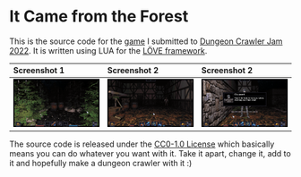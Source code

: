 # It Came from the Forest

This is the source code for the [game](https://zooperdan.itch.io/it-came-from-the-forest) I submitted to [Dungeon Crawler Jam 2022](https://itch.io/jam/dcjam2022). It is written using LUA for the [LÖVE framework](https://love2d.org/).

| Screenshot 1  | Screenshot 2 | Screenshot 2 |
| :------------- |  :------------- |  :------------- |
| ![Screenshot](media/icftf-screenshot-1.png)  | ![Screenshot](media/icftf-screenshot-2.png)  | ![Screenshot](media/icftf-screenshot-3.png)  |


The source code is released under the [CC0-1.0 License](https://github.com/zooperdan/It-Came-from-the-Forest/blob/main/LICENSE) which basically means you can do whatever you want with it. Take it apart, change it, add to it and hopefully make a dungeon crawler with it :)
